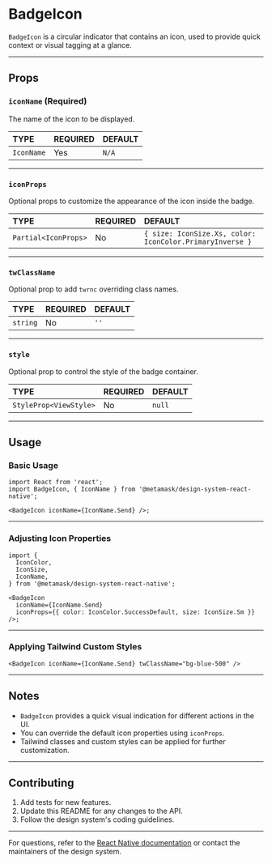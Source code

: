 # BadgeIcon

`BadgeIcon` is a circular indicator that contains an icon, used to provide quick context or visual tagging at a glance.

---

## Props

### `iconName` (Required)

The name of the icon to be displayed.

| TYPE       | REQUIRED | DEFAULT |
| :--------- | :------- | :------ |
| `IconName` | Yes      | `N/A`   |

---

### `iconProps`

Optional props to customize the appearance of the icon inside the badge.

| TYPE                 | REQUIRED | DEFAULT                                                  |
| :------------------- | :------- | :------------------------------------------------------- |
| `Partial<IconProps>` | No       | `{ size: IconSize.Xs, color: IconColor.PrimaryInverse }` |

---

### `twClassName`

Optional prop to add `twrnc` overriding class names.

| TYPE     | REQUIRED | DEFAULT |
| :------- | :------- | :------ |
| `string` | No       | `''`    |

---

### `style`

Optional prop to control the style of the badge container.

| TYPE                   | REQUIRED | DEFAULT |
| :--------------------- | :------- | :------ |
| `StyleProp<ViewStyle>` | No       | `null`  |

---

## Usage

### Basic Usage

```tsx
import React from 'react';
import BadgeIcon, { IconName } from '@metamask/design-system-react-native';

<BadgeIcon iconName={IconName.Send} />;
```

---

### Adjusting Icon Properties

```tsx
import {
  IconColor,
  IconSize,
  IconName,
} from '@metamask/design-system-react-native';

<BadgeIcon
  iconName={IconName.Send}
  iconProps={{ color: IconColor.SuccessDefault, size: IconSize.Sm }}
/>;
```

---

### Applying Tailwind Custom Styles

```tsx
<BadgeIcon iconName={IconName.Send} twClassName="bg-blue-500" />
```

---

## Notes

- `BadgeIcon` provides a quick visual indication for different actions in the UI.
- You can override the default icon properties using `iconProps`.
- Tailwind classes and custom styles can be applied for further customization.

---

## Contributing

1. Add tests for new features.
2. Update this README for any changes to the API.
3. Follow the design system's coding guidelines.

---

For questions, refer to the [React Native documentation](https://reactnative.dev/docs) or contact the maintainers of the design system.
